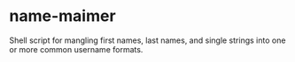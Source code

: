 # name-maimer
Shell script for mangling first names, last names, and single strings into one or more common username formats.
